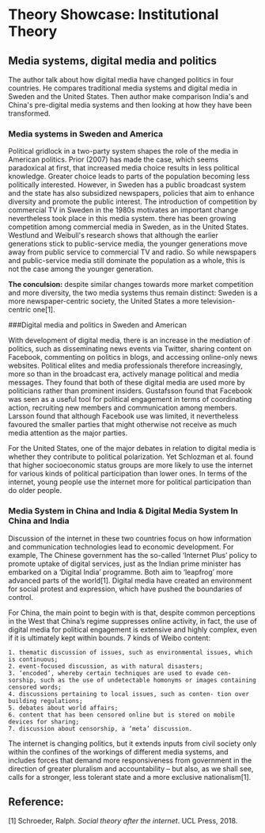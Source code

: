 # **Theory Showcase: Institutional Theory**

## Media systems, digital media and politics

The author talk about how digital media have changed politics in four countries.  He compares traditional media systems and digital media in Sweden and the United States. Then author make comparison India's and China's pre-digital media systems and then looking at how they have been transformed. 

### Media systems in Sweden and America

Political gridlock in a two-party system shapes the role of the media in American politics. Prior (2007) has made the case, which seems paradoxical at first, that increased media choice results in less political knowledge. Greater choice leads to parts of the population becoming less politically interested. However, in Sweden has a public broadcast system and the state has also subsidized newspapers, policies that aim to enhance diversity and promote the public interest. The introduction of competition by commercial TV in Sweden in the 1980s motivates an important change nevertheless took place in this media system.  there has been growing competition among commercial media in Sweden, as in the United States. Westlund and Weibull's research shows that although the earlier generations stick to public-service media, the younger generations move away from public service to commercial TV and radio. So while newspapers and public-service media still dominate the population as a whole, this is not the case among the younger generation. 

**The conculsion:** despite similar changes towards more market competition and more diversity, the two media systems thus remain distinct: Sweden is a more newspaper-centric society, the United States a more television-centric one[1].



###Digital media and politics in Sweden and American

With development of digital media, there is an increase in the mediation of politics, such as disseminating news events via Twitter, sharing content on Facebook, commenting on politics in blogs, and accessing online-only news websites. Political elites and media professionals therefore increasingly, more so than in the broadcast era, actively manage political and media messages. They found that both of these digital media are used more by politicians rather than prominent insiders. Gustafsson found that Facebook was seen as a useful tool for political engagement in terms of coordinating action, recruiting new members and communication among members. Larsson found that although Facebook use was limited, it nevertheless favoured the smaller parties that might otherwise not receive as much media attention as the major parties.

For the United States, one of the major debates in relation to digital media is whether they contribute to political polarization. Yet Schlozman et al. found that higher socioeconomic status groups are more likely to use the internet for various kinds of political participation than lower ones. In terms of the internet, young people use the internet more for political participation than do older people.

### Media System in China and India & Digital Media System In China and India

Discussion of the internet in these two countries focus on how information and communication technologies lead to economic development. For example, The Chinese government has the so-called ‘Internet Plus’ policy to promote uptake of digital services, just as the Indian prime minister has embarked on a ‘Digital India’ programme. Both aim to ‘leapfrog’ more advanced parts of the world[1]. Digital media have created an environment for social protest and expression, which have pushed the boundaries of control.

For China, the main point to begin with is that, despite common perceptions in the West that China’s regime suppresses online activity, in fact, the use of digital media for political engagement is extensive and highly complex, even if it is ultimately kept within bounds. 7 kinds of Weibo content: 

	1. thematic discussion of issues, such as environmental issues, which is continuous; 
 	2. event-focused discussion, as with natural disasters; 
 	3. ‘encoded’, whereby certain techniques are used to evade cen- sorship, such as the use of undetectable homonyms or images containing censored words; 
 	4. discussions pertaining to local issues, such as conten- tion over building regulations; 
 	5. debates about world affairs; 
 	6. content that has been censored online but is stored on mobile devices for sharing; 
 	7. discussion about censorship, a ‘meta’ discussion.

The internet is changing politics, but it extends inputs from civil society only within the confines of the workings of different media systems, and includes forces that demand more responsiveness from government in the direction of greater pluralism and accountability – but also, as we shall see, calls for a stronger, less tolerant state and a more exclusive nationalism[1]. 

## Reference:

[1] Schroeder, Ralph. *Social theory after the internet*. UCL Press, 2018.